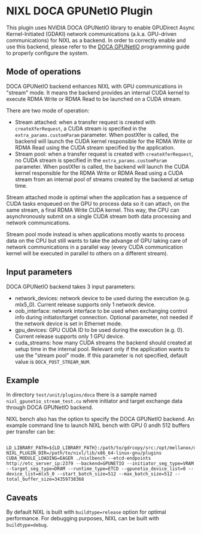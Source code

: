 <!--
SPDX-FileCopyrightText: Copyright (c) 2025 NVIDIA CORPORATION & AFFILIATES. All rights reserved.
SPDX-License-Identifier: Apache-2.0

Licensed under the Apache License, Version 2.0 (the "License");
you may not use this file except in compliance with the License.
You may obtain a copy of the License at

http://www.apache.org/licenses/LICENSE-2.0

Unless required by applicable law or agreed to in writing, software
distributed under the License is distributed on an "AS IS" BASIS,
WITHOUT WARRANTIES OR CONDITIONS OF ANY KIND, either express or implied.
See the License for the specific language governing permissions and
limitations under the License.
-->

# NIXL DOCA GPUNetIO Plugin

This plugin uses NVIDIA DOCA GPUNetIO library to enable GPUDirect Async Kernel-Initiated (GDAKI) network communications (a.k.a. GPU-driven communications) for NIXL as a backend.
In order to correctly enable and use this backend, please refer to the [DOCA GPUNetIO](https://docs.nvidia.com/doca/sdk/doca+gpunetio/index.html) programming guide to properly configure the system.

## Mode of operations

DOCA GPUNetIO backend enhances NIXL with GPU communications in "stream" mode. It means the backend provides an internal CUDA kernel to execute RDMA Write or RDMA Read to be launched on a CUDA stream.

There are two mode of operation:
- Stream attached: when a transfer request is created with `createXferRequest`, a CUDA stream is specified in the `extra_params.customParam` parameter. When postXfer is called, the backend will launch the CUDA kernel responsible for the RDMA Write or RDMA Read using the CUDA stream specified by the application.
- Stream pool: when a transfer request is created with `createXferRequest`, no CUDA stream is specified in the `extra_params.customParam` parameter. When postXfer is called, the backend will launch the CUDA kernel responsible for the RDMA Write or RDMA Read using a CUDA stream from an internal pool of streams created by the backend at setup time.

Stream attached mode is optimal when the application has a sequence of CUDA tasks enqueued on the GPU to process data so it can attach, on the same stream, a final RDMA Write CUDA kernel. This way, the CPU can asynchronously submit on a single CUDA stream both data processing and network communications.

Stream pool mode instead is when applications mostly wants to process data on the CPU but still wants to take the advange of GPU taking care of network communications in a parallel way (every CUDA communication kernel will be executed in parallel to others on a different stream).

## Input parameters

DOCA GPUNetIO backend takes 3 input parameters:
- network_devices: network device to be used during the execution (e.g. mlx5_0). Current release supports only 1 network device.
- oob_interface: network interface to be used when exchanging control info during initiator/target connection. Optional parameter, not needed if the network device is set in Ethernet mode.
- gpu_devices: GPU CUDA ID to be used during the execution (e.g. 0). Current release supports only 1 GPU device.
- cuda_streams: how many CUDA streams the backend should created at setup time in the internal pool. Relevant only if the application wants to use the "stream pool" mode. If this parameter is not specified, default value is `DOCA_POST_STREAM_NUM`.

## Example

In directory `test/unit/plugins/doca` there is a sample named `nixl_gpunetio_stream_test.cu` where initiator and target exchange data through DOCA GPUNetIO backend.

NIXL bench also has the option to specify the DOCA GPUNetIO backend. An example command line to launch NIXL bench with GPU 0 andh 512 buffers per transfer can be:
```
 LD_LIBRARY_PATH=${LD_LIBRARY_PATH}:/path/to/gdrcopy/src:/opt/mellanox/doca NIXL_PLUGIN_DIR=/path/to/nixl/lib/x86_64-linux-gnu/plugins CUDA_MODULE_LOADING=EAGER ./nixlbench --etcd-endpoints http://etc_server_ip:2379 --backend=GPUNETIO --initiator_seg_type=VRAM --target_seg_type=DRAM --runtime_type=ETCD --gpunetio_device_list=0 --device_list=mlx5_0 --start_batch_size=512 --max_batch_size=512 --total_buffer_size=34359738368
```

## Caveats

By default NIXL is built with `buildtype=release` option for optimal performance.
For debugging purposes, NIXL can be built with `buildtype=debug`.
